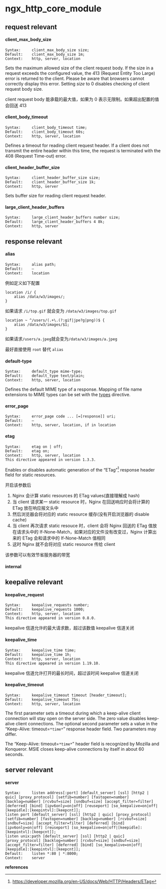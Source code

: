 # ngx_http_core_module

## request relevant

#### client_max_body_size

```
Syntax: 	client_max_body_size size;
Default: 	client_max_body_size 1m;
Context: 	http, server, location
```

Sets the maximum allowed size of the client request body. If the size in a request exceeds the configured value, the 413 (Request Entity Too Large) error is returned to the client. Please be aware that browsers cannot correctly display this error. Setting *size* to 0 disables checking of client request body size.

client request body 能承载的最大值，如果为 0 表示无限制。如果超出配置的值会回送 413

#### client_body_timeout

```
Syntax: 	client_body_timeout time;
Default: 	client_body_timeout 60s;
Context: 	http, server, location
```

Defines a timeout for reading client request header. If a client does not transmit the entire header within this time, the request is terminated with the 408 (Request Time-out) error.

#### client_header_buffer_size

```
Syntax: 	client_header_buffer_size size;
Default: 	client_header_buffer_size 1k;
Context: 	http, server
```

Sets buffer size for reading client request header.

#### large_client_header_buffers

```
Syntax: 	large_client_header_buffers number size;
Default: 	large_client_header_buffers 4 8k;
Context: 	http, server
```



## response relevant

#### alias

```
Syntax: 	alias path;
Default: 	—
Context: 	location
```

例如定义如下配置

```
location /i/ {
    alias /data/w3/images/;
}
```

如果请求 `/i/top.gif` 就会变为 `/data/w3/images/top.gif`

```
location ~ ^/users/(.+\.(?:gif|jpe?g|png))$ {
    alias /data/w3/images/$1;
}
```

如果请求`/users/a.jpeg`就会变为`/data/w3/images/a.jpeg`

最好直接使用 `root` 替代 `alias`

#### default-type

```
Syntax: 	default_type mime-type;
Default: 	default_type text/plain;
Context: 	http, server, location
```

Defines the default MIME type of a response. Mapping of file name extensions to MIME types can be set with the [types](http://nginx.org/en/docs/http/ngx_http_core_module.html#types) directive.

#### error_page

```
Syntax: 	error_page code ... [=[response]] uri;
Default: 	—
Context: 	http, server, location, if in location
```

#### etag

```
Syntax: 	etag on | off;
Default: 	etag on;
Context: 	http, server, location
This directive appeared in version 1.3.3. 
```

Enables or disables automatic generation of the “ETag”[^2] response header field for static resources.

开启该参数后

1. Nginx 会计算 static resources 的 ETag values(直接理解成 hash)
2. 当 client 请求某一 static resource 时，Nginx 在回送响应时会将计算的 ETag 放在响应报文头中
3. 然后浏览器会将对应的 static resource 缓存(没有开启浏览器的 disable cache)
4. 当 client 再次请求 static resouce 时，client 会将 Nginx 回送的 ETag 值放在请求头中的 If-None-Match，如果对应的文件没有改变过，Nginx 计算出来的 ETag 会和请求中的 If-None-Match 值相同
5. 这时 Nginx 就不会将对应 static resource 传给 client

该参数可以有效节省服务器的带宽

#### internal

## keepalive relevant

#### keepalive_request

```
Syntax: 	keepalive_requests number;
Default: 	keepalive_requests 1000;
Context: 	http, server, location
This directive appeared in version 0.8.0. 
```

keepalive 信道允许的最大请求数，超过该数值 keepalive 信道关闭

#### keepalive_time

```
Syntax: 	keepalive_time time;
Default: 	keepalive_time 1h;
Context: 	http, server, location
This directive appeared in version 1.19.10. 
```

keepalive 信道允许打开的最长时间，超过该时间 keepalive 信道关闭

#### keepalive_timeout

```
Syntax: 	keepalive_timeout timeout [header_timeout];
Default: 	keepalive_timeout 75s;
Context: 	http, server, location
```

The first parameter sets a timeout during which a keep-alive client connection will stay open on the server side. The zero value disables keep-alive client connections. The optional second parameter sets a value in the “Keep-Alive: timeout=`*time*`” response header field. Two parameters may differ.

The “Keep-Alive: timeout=`*time*`” header field is recognized by Mozilla and Konqueror. MSIE closes keep-alive connections by itself in about 60 seconds.

## server relevant

#### server

```
Syntax: 	listen address[:port] [default_server] [ssl] [http2 | quic] [proxy_protocol] [setfib=number] [fastopen=number] [backlog=number] [rcvbuf=size] [sndbuf=size] [accept_filter=filter] [deferred] [bind] [ipv6only=on|off] [reuseport] [so_keepalive=on|off|[keepidle]:[keepintvl]:[keepcnt]];
listen port [default_server] [ssl] [http2 | quic] [proxy_protocol] [setfib=number] [fastopen=number] [backlog=number] [rcvbuf=size] [sndbuf=size] [accept_filter=filter] [deferred] [bind] [ipv6only=on|off] [reuseport] [so_keepalive=on|off|[keepidle]:[keepintvl]:[keepcnt]];
listen unix:path [default_server] [ssl] [http2 | quic] [proxy_protocol] [backlog=number] [rcvbuf=size] [sndbuf=size] [accept_filter=filter] [deferred] [bind] [so_keepalive=on|off|[keepidle]:[keepintvl]:[keepcnt]];
Default: 	listen *:80 | *:8000;
Context: 	server
```



**references**

[^1]:http://nginx.org/en/docs/http/ngx_http_core_module.html#http
[^2]:https://developer.mozilla.org/en-US/docs/Web/HTTP/Headers/ETag
